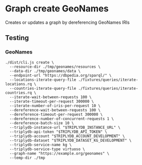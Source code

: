 # Graph create GeoNames

Creates or updates a graph by dereferencing GeoNames IRIs

## Testing

### GeoNames

    ./dist/cli.js create \
      --resource-dir ./tmp/geonames/resources \
      --data-dir ./tmp/geonames/data \
      --endpoint-url "https://dbpedia.org/sparql/" \
      --locations-iterate-query-file ./fixtures/queries/iterate-locations.rq \
      --countries-iterate-query-file ./fixtures/queries/iterate-countries.rq \
      --iterate-wait-between-requests 100 \
      --iterate-timeout-per-request 300000 \
      --iterate-number-of-iris-per-request 10 \
      --dereference-wait-between-requests 100 \
      --dereference-timeout-per-request 300000 \
      --dereference-number-of-concurrent-requests 1 \
      --dereference-batch-size 10 \
      --triplydb-instance-url "$TRIPLYDB_INSTANCE_URL" \
      --triplydb-api-token "$TRIPLYDB_API_TOKEN" \
      --triplydb-account "$TRIPLYDB_ACCOUNT_DEVELOPMENT" \
      --triplydb-dataset "$TRIPLYDB_DATASET_KG_DEVELOPMENT" \
      --triplydb-service-name kg \
      --triplydb-service-type virtuoso \
      --graph-name "https://example.org/geonames" \
      --temp-dir ./tmp
